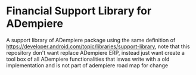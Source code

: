 # Financial Support Library for ADempiere
A support library of ADempiere package using the same definition of https://developer.android.com/topic/libraries/support-library, note that this repository don't want replace ADempiere ERP, instead just want create a tool box of all ADempiere functionalities that iswas write with a old implementation and is not part of adempiere road map for change

